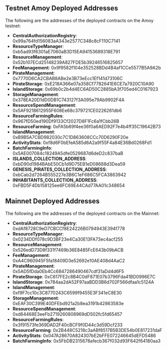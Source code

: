 ## Testnet Amoy Deployed Addresses

The following are the addresses of the deployed contracts on the Amoy testnet:

- **CentralAuthorizationRegistry**: 0x99a764fd156083aA343e2577C348c8cF110C7141
- **ResourceTypeManager**: 0xb5ad93f6301aE7060aB3D15EA94153689318E791
- **ResourceManagement**: 0x52b107ECd25148239A827FDE5b39246516825657
- **FeeManagement**: 0x9f9582f104e352528BDd4B4af1CCe5577B5A9A2b
- **PirateManagement**: 0x7770D6CA2CBAB8ABe2e3B73eEcc1Ef141d73106C
- **PirateStorage**: 0xE218A366e07a358Cf7782641E6CE7a7920C10A90
- **IslandStorage**: 0x69b0c2b4d4EC6AD50C2885bA3f705ed4C0167923
- **StorageManagement**: 0x378EA20D1dD0DB1C743127f3A095e79Ab9902F4A
- **ResourceSpendManagement**: 0x5AF9218612955F608Ee68c379721CE0226261db6
- **ResourceFarmingRules**: 0x967fD50ed190Df9133Cf2027D8F1Fc6a1fCbb26B
- **ResourceFarming**: 0xFA5b69f4ee36f0a6AED92F7e4b4ff35C19642B73
- **IslandManagement**: 0xB9B5A7CBD982030c7C1D863608CCc70D6290F20e
- **ActivityStats**: 0xf8d6F0bEfeA585d6A2a9f55F4a84E36Bd0268Fd1
- **BatchFarmingInfo**: 0x5AE007084c18249A5dfe0529687d6deD2c837baB
- **ISLANDS_COLLECTION_ADDRESS**: 0xbD90d1984BAbE50Cb1d9D75EB1eD08688d3Dea59
- **GENESIS_PIRATES_COLLECTION_ADDRESS**: 0xbCab2d7264B555227e3B6C1eF686C5FCA3863942
- **INHABITANTS_COLLECTION_ADDRESS**: 0xFBD5F4Db158125ee6FC69E44CAd77AA01c348654


## Mainnet Deployed Addresses

The following are the addresses of the deployed contracts on the Mainnet:

- **CentralAuthorizationRegistry**: 0xdAf8728C9eD7CBCCf8E24226B0794943E394f778
- **ResourceTypeManager**: 0x0234DDf078c9D3BF23e4Ca30E13FA73ec4acf255
- **ResourceManagement**: 0x526edD73D8f331f7469b36E8485FcE643b09bACB
- **FeeManagement**: 0xA4C960945F5fa18409D3e52692e10AE408d4AaC2
- **PirateManagement**: 0x5AD5fDda0Eb4Cc6847286490467cdf31aDd4d6F5
- **PirateStorage**: 0xC617FE2c8B4C0dF871E07b3796Fda41BD0996E7C
- **IslandStorage**: 0x784aa2dA52F97aaBDD3B6d702F566dfaa1c5124A
- **IslandManagement**: 0xf9F7cc10c3C8770243C6599f9455E3F341eC8E30
- **StorageManagement**: 0xEAF30C399E40DFEbd921a2b8ea3191b42863583e
- **ResourceSpendManagement**: 0xd64468E3eeFb2719260808969dD502fc5fd65457
- **ResourceFarmingRules**: 0x3f91573fe369DAD2F40cBCF9f0D44c3d59Dcf233
- **ResourceFarming**: 0x2B448C5218c3aABf8517B5B3DE54b0E817231daF
- **ActivityStats**: 0x047A28670A824307bE2bFFE072246645dEFD5486
- **BatchFarmingInfo**: 0x5FbDB2315678afecb367f032d93F642f64180aa3
